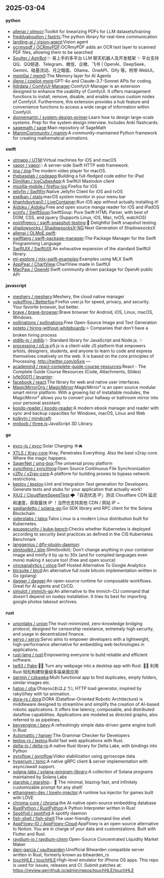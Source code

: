 ## 2025-03-04

#### python
* [allenai / olmocr](https://github.com/allenai/olmocr):Toolkit for linearizing PDFs for LLM datasets/training
* [freddyaboulton / fastrtc](https://github.com/freddyaboulton/fastrtc):The python library for real-time communication
* [landing-ai / vision-agent](https://github.com/landing-ai/vision-agent):Vision agent
* [ocrmypdf / OCRmyPDF](https://github.com/ocrmypdf/OCRmyPDF):OCRmyPDF adds an OCR text layer to scanned PDF files, allowing them to be searched
* [Soulter / AstrBot](https://github.com/Soulter/AstrBot):✨ 易上手的多平台 LLM 聊天机器人及开发框架 ✨ 平台支持 QQ、QQ频道、Telegram、微信、企微、飞书 | OpenAI、DeepSeek、Gemini、硅基流动、月之暗面、Ollama、OneAPI、Dify 等。附带 WebUI。
* [mem0ai / mem0](https://github.com/mem0ai/mem0):The Memory layer for AI Agents
* [jjleng / copilot-more](https://github.com/jjleng/copilot-more):GPT-4o and Claude-3.7-Sonnet APIs for coding.
* [ltdrdata / ComfyUI-Manager](https://github.com/ltdrdata/ComfyUI-Manager):ComfyUI-Manager is an extension designed to enhance the usability of ComfyUI. It offers management functions to install, remove, disable, and enable various custom nodes of ComfyUI. Furthermore, this extension provides a hub feature and convenience functions to access a wide range of information within ComfyUI.
* [donnemartin / system-design-primer](https://github.com/donnemartin/system-design-primer):Learn how to design large-scale systems. Prep for the system design interview. Includes Anki flashcards.
* [sagemath / sage](https://github.com/sagemath/sage):Main repository of SageMath
* [ManimCommunity / manim](https://github.com/ManimCommunity/manim):A community-maintained Python framework for creating mathematical animations.

#### swift
* [utmapp / UTM](https://github.com/utmapp/UTM):Virtual machines for iOS and macOS
* [vapor / vapor](https://github.com/vapor/vapor):💧 A server-side Swift HTTP web framework.
* [iina / iina](https://github.com/iina/iina):The modern video player for macOS.
* [thebaselab / codeapp](https://github.com/thebaselab/codeapp):Building a full-fledged code editor for iPad
* [Dimillian / IceCubesApp](https://github.com/Dimillian/IceCubesApp):A SwiftUI Mastodon client
* [mozilla-mobile / firefox-ios](https://github.com/mozilla-mobile/firefox-ios):Firefox for iOS
* [jellyfin / Swiftfin](https://github.com/jellyfin/Swiftfin):Native Jellyfin Client for iOS and tvOS
* [exelban / stats](https://github.com/exelban/stats):macOS system monitor in your menu bar
* [khanhduytran0 / LiveContainer](https://github.com/khanhduytran0/LiveContainer):Run iOS app without actually installing it!
* [Aidoku / Aidoku](https://github.com/Aidoku/Aidoku):Free and open source manga reader for iOS and iPadOS
* [scinfu / SwiftSoup](https://github.com/scinfu/SwiftSoup):SwiftSoup: Pure Swift HTML Parser, with best of DOM, CSS, and jquery (Supports Linux, iOS, Mac, tvOS, watchOS)
* [pointfreeco / swift-snapshot-testing](https://github.com/pointfreeco/swift-snapshot-testing):📸 Delightful Swift snapshot testing.
* [shadowsocks / ShadowsocksX-NG](https://github.com/shadowsocks/ShadowsocksX-NG):Next Generation of ShadowsocksX
* [allenai / OLMoE.swift](https://github.com/allenai/OLMoE.swift):
* [swiftlang / swift-package-manager](https://github.com/swiftlang/swift-package-manager):The Package Manager for the Swift Programming Language
* [SwiftUIX / SwiftUIX](https://github.com/SwiftUIX/SwiftUIX):An exhaustive expansion of the standard SwiftUI library.
* [ml-explore / mlx-swift-examples](https://github.com/ml-explore/mlx-swift-examples):Examples using MLX Swift
* [AppPear / ChartView](https://github.com/AppPear/ChartView):ChartView made in SwiftUI
* [MacPaw / OpenAI](https://github.com/MacPaw/OpenAI):Swift community driven package for OpenAI public API

#### javascript
* [meshery / meshery](https://github.com/meshery/meshery):Meshery, the cloud native manager
* [yokoffing / Betterfox](https://github.com/yokoffing/Betterfox):Firefox user.js for speed, privacy, and security. Your favorite browser, but better.
* [brave / brave-browser](https://github.com/brave/brave-browser):Brave browser for Android, iOS, Linux, macOS, Windows.
* [pollinations / pollinations](https://github.com/pollinations/pollinations):Free Open-Source Image and Text Generation
* [poteto / hiring-without-whiteboards](https://github.com/poteto/hiring-without-whiteboards):⭐️ Companies that don't have a broken hiring process
* [stdlib-js / stdlib](https://github.com/stdlib-js/stdlib):✨ Standard library for JavaScript and Node.js. ✨
* [processing / p5.js](https://github.com/processing/p5.js):p5.js is a client-side JS platform that empowers artists, designers, students, and anyone to learn to code and express themselves creatively on the web. It is based on the core principles of Processing. http://twitter.com/p5xjs —
* [academind / react-complete-guide-course-resources](https://github.com/academind/react-complete-guide-course-resources):React - The Complete Guide Course Resources (Code, Attachments, Slides)
* [lyfe00011 / levanter](https://github.com/lyfe00011/levanter):
* [facebook / react](https://github.com/facebook/react):The library for web and native user interfaces.
* [MagicMirrorOrg / MagicMirror](https://github.com/MagicMirrorOrg/MagicMirror):MagicMirror² is an open source modular smart mirror platform. With a growing list of installable modules, the MagicMirror² allows you to convert your hallway or bathroom mirror into your personal assistant.
* [koodo-reader / koodo-reader](https://github.com/koodo-reader/koodo-reader):A modern ebook manager and reader with sync and backup capacities for Windows, macOS, Linux and Web
* [kolbytn / mindcraft](https://github.com/kolbytn/mindcraft):
* [mrdoob / three.js](https://github.com/mrdoob/three.js):JavaScript 3D Library.

#### go
* [evcc-io / evcc](https://github.com/evcc-io/evcc):Solar Charging ☀️🚘
* [XTLS / Xray-core](https://github.com/XTLS/Xray-core):Xray, Penetrates Everything. Also the best v2ray-core. Where the magic happens.
* [SagerNet / sing-box](https://github.com/SagerNet/sing-box):The universal proxy platform
* [syncthing / syncthing](https://github.com/syncthing/syncthing):Open Source Continuous File Synchronization
* [v2fly / v2ray-core](https://github.com/v2fly/v2ray-core):A platform for building proxies to bypass network restrictions.
* [keploy / keploy](https://github.com/keploy/keploy):Unit and Integration Test generation for Developers. Generate tests and stubs for your application that actually work!
* [XIU2 / CloudflareSpeedTest](https://github.com/XIU2/CloudflareSpeedTest):🌩「自选优选 IP」测试 Cloudflare CDN 延迟和速度，获取最快 IP ！当然也支持其他 CDN / 网站 IP ~
* [gagliardetto / solana-go](https://github.com/gagliardetto/solana-go):Go SDK library and RPC client for the Solana Blockchain
* [siderolabs / talos](https://github.com/siderolabs/talos):Talos Linux is a modern Linux distribution built for Kubernetes.
* [aquasecurity / kube-bench](https://github.com/aquasecurity/kube-bench):Checks whether Kubernetes is deployed according to security best practices as defined in the CIS Kubernetes Benchmark
* [langgenius / dify-plugin-daemon](https://github.com/langgenius/dify-plugin-daemon):
* [slimtoolkit / slim](https://github.com/slimtoolkit/slim):Slim(toolkit): Don't change anything in your container image and minify it by up to 30x (and for compiled languages even more) making it secure too! (free and open source)
* [vinceanalytics / vince](https://github.com/vinceanalytics/vince):Self Hosted Alternative To Google Analytics
* [btcsuite / btcd](https://github.com/btcsuite/btcd):An alternative full node bitcoin implementation written in Go (golang)
* [dagger / dagger](https://github.com/dagger/dagger):An open-source runtime for composable workflows. Great for AI agents and CI/CD.
* [simulot / immich-go](https://github.com/simulot/immich-go):An alternative to the immich-CLI command that doesn't depend on nodejs installation. It tries its best for importing google photos takeout archives.

#### rust
* [unionlabs / union](https://github.com/unionlabs/union):The trust-minimized, zero-knowledge bridging protocol, designed for censorship resistance, extremely high security, and usage in decentralized finance.
* [servo / servo](https://github.com/servo/servo):Servo aims to empower developers with a lightweight, high-performance alternative for embedding web technologies in applications.
* [rust-lang / rust](https://github.com/rust-lang/rust):Empowering everyone to build reliable and efficient software.
* [tw93 / Pake](https://github.com/tw93/Pake):🤱🏻 Turn any webpage into a desktop app with Rust. 🤱🏻 利用 Rust 轻松构建轻量级多端桌面应用
* [qarmin / czkawka](https://github.com/qarmin/czkawka):Multi functional app to find duplicates, empty folders, similar images etc.
* [hatoo / oha](https://github.com/hatoo/oha):Ohayou(おはよう), HTTP load generator, inspired by rakyll/hey with tui animation.
* [dora-rs / dora](https://github.com/dora-rs/dora):DORA (Dataflow-Oriented Robotic Architecture) is middleware designed to streamline and simplify the creation of AI-based robotic applications. It offers low latency, composable, and distributed dataflow capabilities. Applications are modeled as directed graphs, also referred to as pipelines.
* [bevyengine / bevy](https://github.com/bevyengine/bevy):A refreshingly simple data-driven game engine built in Rust
* [Automattic / harper](https://github.com/Automattic/harper):The Grammar Checker for Developers
* [leptos-rs / leptos](https://github.com/leptos-rs/leptos):Build fast web applications with Rust.
* [delta-io / delta-rs](https://github.com/delta-io/delta-rs):A native Rust library for Delta Lake, with bindings into Python
* [gyroflow / gyroflow](https://github.com/gyroflow/gyroflow):Video stabilization using gyroscope data
* [hyperium / tonic](https://github.com/hyperium/tonic):A native gRPC client & server implementation with async/await support.
* [solana-labs / solana-program-library](https://github.com/solana-labs/solana-program-library):A collection of Solana programs maintained by Solana Labs
* [starship / starship](https://github.com/starship/starship):☄🌌️ The minimal, blazing-fast, and infinitely customizable prompt for any shell!
* [ethangreen-dev / lovely-injector](https://github.com/ethangreen-dev/lovely-injector):A runtime lua injector for games built with LÖVE
* [chroma-core / chroma](https://github.com/chroma-core/chroma):the AI-native open-source embedding database
* [RustPython / RustPython](https://github.com/RustPython/RustPython):A Python Interpreter written in Rust
* [Spotifyd / spotifyd](https://github.com/Spotifyd/spotifyd):A spotify daemon
* [fish-shell / fish-shell](https://github.com/fish-shell/fish-shell):The user-friendly command line shell.
* [AppFlowy-IO / AppFlowy-Cloud](https://github.com/AppFlowy-IO/AppFlowy-Cloud):AppFlowy is an open-source alternative to Notion. You are in charge of your data and customizations. Built with Flutter and Rust.
* [raydium-io / raydium-clmm](https://github.com/raydium-io/raydium-clmm):Open-Source Concentrated Liquidity Market Maker
* [dani-garcia / vaultwarden](https://github.com/dani-garcia/vaultwarden):Unofficial Bitwarden compatible server written in Rust, formerly known as bitwarden_rs
* [touchHLE / touchHLE](https://github.com/touchHLE/touchHLE):High-level emulator for iPhone OS apps. This repo is used for issues, releases and CI. Submit patches at: https://review.gerrithub.io/admin/repos/touchHLE/touchHLE
